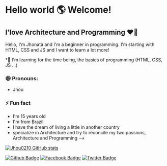 # Hello world 🌎 Welcome!

## I'love Architecture and Programming ❤️📖

Hello, I'm Jhonata and I'm a beginner in programming. I'm starting with HTML, CSS and JS and I want to learn a lot more!

 *🌱 I'm learning for the time being, the basics of programming (HTML, CSS, JS ...)

### 😄 Pronouns: 
  * Jhou

### ⚡ Fun fact
 * I'm 15 years old
 *  I'm from Brazil
 *  I have the dream of living a little in another country
 *  specialize in Architecture and try to reconcile my two passions, Architecture and Programming
-->



[![Jhou0210 GitHub stats](https://github-readme-stats.vercel.app/api?username=Jhou0210)](https://github.com/Jhou0210/github-readme-stats)

[![Github Badge](https://img.shields.io/badge/-Github-000?style=flat-square&logo=Github&logoColor=white&link=https://github.com/Jhou0210)](https://github.com/Jhou0210)
[![Facebook Badge](https://img.shields.io/badge/facebook-%231877F2.svg?&style=for-the-badge&logo=facebook&logoColor=white&link=https://www.facebook.com/jhonata.conseicao)](https://www.facebook.com/jhonata.conseicao)
[![Twitter Badge](https://img.shields.io/badge/twitter-%231DA1F2.svg?&style=for-the-badge&logo=twitter&logoColor=white&link=https://twitter.com/JhouNerd02)](https://twitter.com/JhouNerd02)
